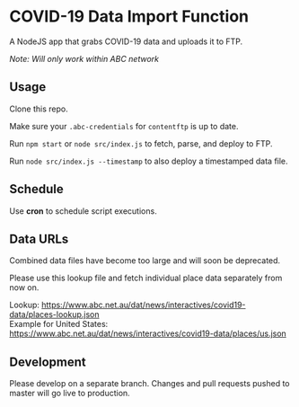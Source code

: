 # COVID-19 Data Import Function

A NodeJS app that grabs COVID-19 data and uploads it to FTP.

_Note: Will only work within ABC network_

## Usage

Clone this repo.

Make sure your `.abc-credentials` for `contentftp` is up to date.

Run `npm start` or `node src/index.js` to fetch, parse, and deploy to FTP.

Run `node src/index.js --timestamp` to also deploy a timestamped data file.

## Schedule

Use **cron** to schedule script executions.

## Data URLs

Combined data files have become too large and will soon be deprecated.

Please use this lookup file and fetch individual place data separately from now on.

Lookup: https://www.abc.net.au/dat/news/interactives/covid19-data/places-lookup.json  
Example for United States: https://www.abc.net.au/dat/news/interactives/covid19-data/places/us.json

## Development

Please develop on a separate branch. Changes and pull requests pushed to master will go live to production.
